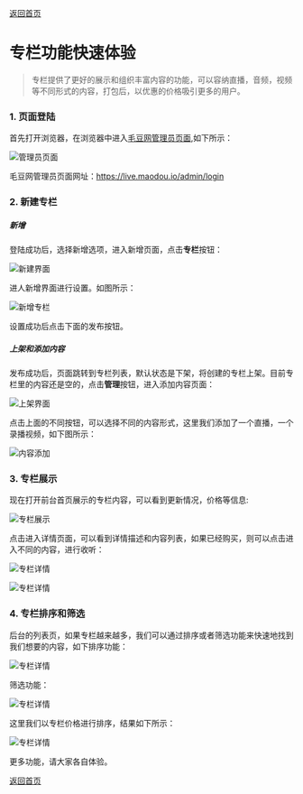 [返回首页](../../README.md)

# 专栏功能快速体验

> 专栏提供了更好的展示和组织丰富内容的功能，可以容纳直播，音频，视频等不同形式的内容，打包后，以优惠的价格吸引更多的用户。

### 1. 页面登陆

首先打开浏览器，在浏览器中进入[毛豆网管理员页面](https://live.maodou.io/admin/login),如下所示：

![管理员页面](https://of6ygwuso.qnssl.com/docs/quickstart/zhibo-login.png)

毛豆网管理员页面网址：https://live.maodou.io/admin/login

### 2. 新建专栏

##### 新增

登陆成功后，选择新增选项，进入新增页面，点击**专栏**按钮：

![新建界面](https://of6ygwuso.qnssl.com/docs/quickstart/qs_column_new.png)

进人新增界面进行设置。如图所示：

![新增专栏](https://of6ygwuso.qnssl.com/docs/quickstart/qs_column_add.png)

设置成功后点击下面的发布按钮。

##### 上架和添加内容

发布成功后，页面跳转到专栏列表，默认状态是下架，将创建的专栏上架。目前专栏里的内容还是空的，点击**管理**按钮，进入添加内容页面：

![上架界面](https://of6ygwuso.qnssl.com/docs/quickstart/qs_column_list.png)

点击上面的不同按钮，可以选择不同的内容形式，这里我们添加了一个直播，一个录播视频，如下图所示：

![内容添加](https://of6ygwuso.qnssl.com/docs/quickstart/qs_column_content_add.png)

### 3. 专栏展示

现在打开前台首页展示的专栏内容，可以看到更新情况，价格等信息:

![专栏展示](https://of6ygwuso.qnssl.com/docs/quickstart/qs_column_show.png)

点击进入详情页面，可以看到详情描述和内容列表，如果已经购买，则可以点击进入不同的内容，进行收听：

![专栏详情](https://of6ygwuso.qnssl.com/docs/quickstart/qs_column_des1.png)

![专栏详情](https://of6ygwuso.qnssl.com/docs/quickstart/qs_column_des2.png)

### 4. 专栏排序和筛选

后台的列表页，如果专栏越来越多，我们可以通过排序或者筛选功能来快速地找到我们想要的内容，如下排序功能：

![专栏详情](https://of6ygwuso.qnssl.com/docs/quickstart/qs_column_sort.png)

筛选功能：

![专栏详情](https://of6ygwuso.qnssl.com/docs/quickstart/qs_column_filter.png)

这里我们以专栏价格进行排序，结果如下所示：

![专栏详情](https://of6ygwuso.qnssl.com/docs/quickstart/qs_column_sort_show.png)

更多功能，请大家各自体验。

[返回首页](../../README.md)